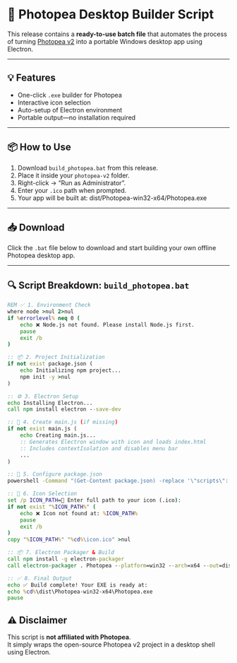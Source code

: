 # 🚀 Photopea Desktop Builder Script

This release contains a **ready-to-use batch file** that automates the process of turning [Photopea v2](https://gitflic.ru/project/photopea-v2/photopea-v-2) into a portable Windows desktop app using Electron.

---

## 💡 Features
- One-click `.exe` builder for Photopea
- Interactive icon selection
- Auto-setup of Electron environment
- Portable output—no installation required

---

## 📦 How to Use
1. Download `build_photopea.bat` from this release.
2. Place it inside your `photopea-v2` folder.
3. Right-click → “Run as Administrator”.
4. Enter your `.ico` path when prompted.
5. Your app will be built at:
dist/Photopea-win32-x64/Photopea.exe

---

## 📥 Download
Click the `.bat` file below to download and start building your own offline Photopea desktop app.

---

## 🔍 Script Breakdown: `build_photopea.bat`

```bat
REM ✅ 1. Environment Check
where node >nul 2>nul
if %errorlevel% neq 0 (
    echo ❌ Node.js not found. Please install Node.js first.
    pause
    exit /b
)

:: 📦 2. Project Initialization
if not exist package.json (
    echo Initializing npm project...
    npm init -y >nul
)

:: ⚙️ 3. Electron Setup
echo Installing Electron...
call npm install electron --save-dev

:: 🧠 4. Create main.js (if missing)
if not exist main.js (
    echo Creating main.js...
    :: Generates Electron window with icon and loads index.html
    :: Includes contextIsolation and disables menu bar
    ...
)

:: 📝 5. Configure package.json
powershell -Command "(Get-Content package.json) -replace '\"scripts\": \{[^}]*\}', '\"scripts\": {\"start\": \"electron .\"}' | Set-Content package.json"

:: 🎨 6. Icon Selection
set /p ICON_PATH=💠 Enter full path to your icon (.ico):
if not exist "%ICON_PATH%" (
    echo ❌ Icon not found at: %ICON_PATH%
    pause
    exit /b
)
copy "%ICON_PATH%" "%cd%\icon.ico" >nul

:: 📦 7. Electron Packager & Build
call npm install -g electron-packager
call electron-packager . Photopea --platform=win32 --arch=x64 --out=dist --overwrite --icon=icon.ico

:: ✅ 8. Final Output
echo ✅ Build complete! Your EXE is ready at:
echo %cd%\dist\Photopea-win32-x64\Photopea.exe
pause
```

## ⚠️ Disclaimer
This script is **not affiliated with Photopea**.  
It simply wraps the open-source Photopea v2 project in a desktop shell using Electron.


